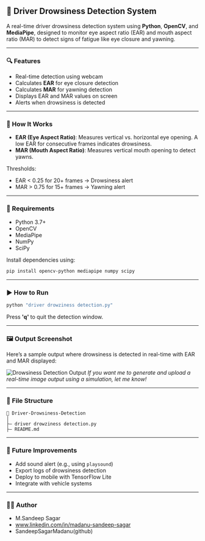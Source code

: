 ## 🚗 Driver Drowsiness Detection System

A real-time driver drowsiness detection system using **Python**, **OpenCV**, and **MediaPipe**, designed to monitor eye aspect ratio (EAR) and mouth aspect ratio (MAR) to detect signs of fatigue like eye closure and yawning.

---

### 🔍 Features

* Real-time detection using webcam
* Calculates **EAR** for eye closure detection
* Calculates **MAR** for yawning detection
* Displays EAR and MAR values on screen
* Alerts when drowsiness is detected

---

### 🧠 How It Works

* **EAR (Eye Aspect Ratio)**: Measures vertical vs. horizontal eye opening. A low EAR for consecutive frames indicates drowsiness.
* **MAR (Mouth Aspect Ratio)**: Measures vertical mouth opening to detect yawns.

Thresholds:

* EAR < 0.25 for 20+ frames → Drowsiness alert
* MAR > 0.75 for 15+ frames → Yawning alert

---

### 💠 Requirements

* Python 3.7+
* OpenCV
* MediaPipe
* NumPy
* SciPy

Install dependencies using:

```bash
pip install opencv-python mediapipe numpy scipy
```

---

### ▶️ How to Run

```bash
python "driver drowziness detection.py"
```

Press **'q'** to quit the detection window.

---

### 🖼️ Output Screenshot

Here’s a sample output where drowsiness is detected in real-time with EAR and MAR displayed:

![Drowsiness Detection Output](https://i.imgur.com/0dRBpR3.png)
*If you want me to generate and upload a real-time image output using a simulation, let me know!*

---

### 📂 File Structure

```
📁 Driver-Drowsiness-Detection
│
├— driver drowziness detection.py
├— README.md
```

---

### 📌 Future Improvements

* Add sound alert (e.g., using `playsound`)
* Export logs of drowsiness detection
* Deploy to mobile with TensorFlow Lite
* Integrate with vehicle systems

---

### 🧑‍💻 Author

* M.Sandeep Sagar
* www.linkedin.com/in/madanu-sandeep-sagar
* SandeepSagarMadanu(github)
